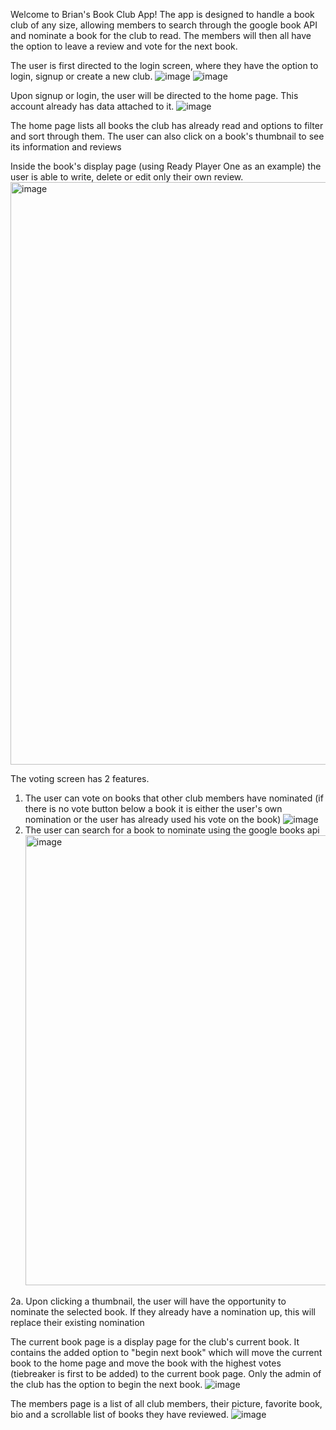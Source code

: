Welcome to Brian's Book Club App!
The app is designed to handle a book club of any size, allowing members to search through the google book API and nominate a book for the club to read. The members will then all have the option to leave a review and vote for the next book.

The user is first directed to the login screen, where they have the option to login, signup or create a new club.
![image](https://github.com/bwrosen20/book_club/assets/114421657/781a1c21-6e72-4727-ac8f-a69ca937527f)
![image](https://github.com/bwrosen20/book_club/assets/114421657/a3382146-7547-48b4-b2f0-0c8ee78b8cb1)


Upon signup or login, the user will be directed to the home page. This account already has data attached to it.
![image](https://github.com/bwrosen20/book_club/assets/114421657/9ac1fa6b-daf8-4b0e-b533-263a715dc442)

The home page lists all books the club has already read and options to filter and sort through them.
The user can also click on a book's thumbnail to see its information and reviews

Inside the book's display page (using Ready Player One as an example) the user is able to write, delete or edit only their own review.
<img width="932" alt="image" src="https://github.com/bwrosen20/book_club/assets/114421657/77a56a97-62b1-4a7d-9cfe-fdf64397d149">

The voting screen has 2 features.
 1. The user can vote on books that other club members have nominated (if there is no vote button below a book it is either the user's own  nomination or the user has already used his vote on the book)
![image](https://github.com/bwrosen20/book_club/assets/114421657/39d7fc02-553e-4831-87ec-82e470c5713f)
  2. The user can search for a book to nominate using the google books api
     <img width="720" alt="image" src="https://github.com/bwrosen20/book_club/assets/114421657/13b3e1ef-c306-4640-8272-829500f3465b">

  2a. Upon clicking a thumbnail, the user will have the opportunity to nominate the selected book. If they already have a nomination up, this will replace their existing nomination

The current book page is a display page for the club's current book. It contains the added option to "begin next book" which will move the current book to the home page and move the book with the highest votes (tiebreaker is first to be added) to the current book page.
Only the admin of the club has the option to begin the next book.
![image](https://github.com/bwrosen20/book_club/assets/114421657/caf80c38-522e-4879-8f28-1bda7389bc55)



The members page is a list of all club members, their picture, favorite book, bio and a scrollable list of books they have reviewed. 
![image](https://github.com/bwrosen20/book_club/assets/114421657/84e07471-20d3-49f5-b980-c1873ef5e404)



       


